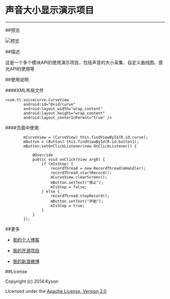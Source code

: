 # 声音大小显示演示项目

---

##预览

![预览][1]

##描述

这是一个多个模块API的使用演示项目，包括声音的大小采集、自定义曲线图、感光API的使用等

##使用说明

####XML布局文件
```
<com.tt.voicecurve.CurveView
        android:id="@+id/curve"
        android:layout_width="wrap_content"
        android:layout_height="wrap_content"
        android:layout_centerInParent="true" />
```

####页面中使用
```
        mCurveView = (CurveView) this.findViewById(R.id.curve);
        mButton = (Button) this.findViewById(R.id.button1);
        mButton.setOnClickListener(new OnClickListener() {

            @Override
            public void onClick(View arg0) {
                if (mIsStop) {
                    recordThread = new RecordThread(mHandler);
                    recordThread.startRecord();
                    mCurveView.clearScreen();
                    mButton.setText("停止");
                    mIsStop = false;
                } else {
                    recordThread.stopRecord();
                    mButton.setText("开始");
                    mIsStop = true;
                }
            }
        });
```

##更多

- [我的个人博客](http://www.hizhaohui.cn)

- [我的开源项目](http://git.oschina.net/cocobaby)

- [我的新浪微博](http://weibo.com/1980495343/profile?rightmod=1&wvr=6&mod=personinfo)

##License

Copyright (c) 2014 Kyson

Licensed under the [Apache License, Version 2.0](http://www.apache.org/licenses/LICENSE-2.0)

[1]:http://kkwordpress-wordpress.stor.sinaapp.com/uploads/2014/12/tt_voice_curve_showcase.gif



